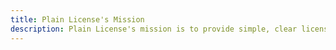 ```yaml
---
title: Plain License's Mission
description: Plain License's mission is to provide simple, clear licenses that you and your users can understand. We want to remove the complexity from licensing so you can focus on what you do best. We want to enable innovation and creativity by making it easy for your users to understand what they can and can't do with your work.
---
```

